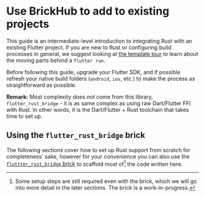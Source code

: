 # Use BrickHub to add to existing projects

This guide is an intermediate-level introduction to integrating Rust with
an existing Flutter project. If you are new to Rust or configuring
build processes in general, we suggest looking at [the template tour](../template/tour)
to learn about the moving parts behind a `flutter run`.

Before following this guide, upgrade your Flutter SDK, and if possible
refresh your native build folders (`android`, `ios`, etc.) to make the process
as straightforward as possible.

**Remark:** Most complexity does *not* come from this library, `flutter_rust_bridge` - it is as same complex as using raw Dart/Flutter FFI with Rust. In other words, it is the Dart/Flutter + Rust toolchain that takes time to set up.

## Using the `flutter_rust_bridge` brick

The following sections cover how to set up Rust support from scratch for completeness' sake,
however for your convenience you can also use the [`fluttter_rust_bridge` brick](https://brickhub.dev/bricks/flutter_rust_bridge/)
to scaffold most of[^1] the code written here.

[^1]: Some setup steps are still required even with the brick, which we will go into more detail in the later sections.
      The brick is a work-in-progress.
